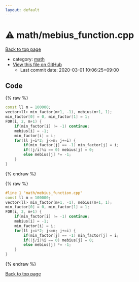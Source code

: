 ```yaml
---
layout: default
---
```


<!-- mathjax config similar to math.stackexchange -->
<script type="text/javascript" async
  src="https://cdnjs.cloudflare.com/ajax/libs/mathjax/2.7.5/MathJax.js?config=TeX-MML-AM_CHTML">
</script>
<script type="text/x-mathjax-config">
  MathJax.Hub.Config({
    TeX: { equationNumbers: { autoNumber: "AMS" }},
    tex2jax: {
      inlineMath: [ ['$','$'] ],
      processEscapes: true
    },
    "HTML-CSS": { matchFontHeight: false },
    displayAlign: "left",
    displayIndent: "2em"
  });
</script>

<script type="text/javascript" src="https://cdnjs.cloudflare.com/ajax/libs/jquery/3.4.1/jquery.min.js"></script>
<script src="https://cdn.jsdelivr.net/npm/jquery-balloon-js@1.1.2/jquery.balloon.min.js" integrity="sha256-ZEYs9VrgAeNuPvs15E39OsyOJaIkXEEt10fzxJ20+2I=" crossorigin="anonymous"></script>
<script type="text/javascript" src="../../assets/js/copy-button.js"></script>
<link rel="stylesheet" href="../../assets/css/copy-button.css" />


# :warning: math/mebius_function.cpp

<a href="../../index.html">Back to top page</a>

* category: <a href="../../index.html#7e676e9e663beb40fd133f5ee24487c2">math</a>
* <a href="{{ site.github.repository_url }}/blob/master/math/mebius_function.cpp">View this file on GitHub</a>
    - Last commit date: 2020-03-01 10:06:25+09:00




## Code

<a id="unbundled"></a>
{% raw %}
```cpp
const ll m = 100000;
vector<ll> min_factor(m+1, -1), mebius(m+1, 1);
min_factor[0] = 0, min_factor[1] = 1;
FOR(i, 2, m+1) {
    if(min_factor[i] != -1) continue;
    mebius[i] = -1;
    min_factor[i] = i;
    for(ll j=i*2; j<=m; j+=i) {
        if(min_factor[j] == -1) min_factor[j] = i;
        if((j/i)%i == 0) mebius[j] = 0;
        else mebius[j] *= -1;
    } 
}
```
{% endraw %}

<a id="bundled"></a>
{% raw %}
```cpp
#line 1 "math/mebius_function.cpp"
const ll m = 100000;
vector<ll> min_factor(m+1, -1), mebius(m+1, 1);
min_factor[0] = 0, min_factor[1] = 1;
FOR(i, 2, m+1) {
    if(min_factor[i] != -1) continue;
    mebius[i] = -1;
    min_factor[i] = i;
    for(ll j=i*2; j<=m; j+=i) {
        if(min_factor[j] == -1) min_factor[j] = i;
        if((j/i)%i == 0) mebius[j] = 0;
        else mebius[j] *= -1;
    } 
}

```
{% endraw %}

<a href="../../index.html">Back to top page</a>

